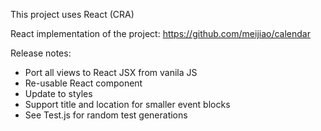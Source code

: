 This project uses React (CRA)

React implementation of the project:
https://github.com/meijiao/calendar

Release notes:

- Port all views to React JSX from vanila JS
- Re-usable React component
- Update to styles
- Support title and location for smaller event blocks
- See Test.js for random test generations

